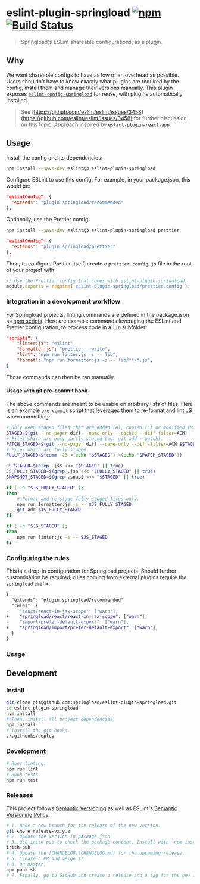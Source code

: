 # eslint-plugin-springload [![npm](https://img.shields.io/npm/v/eslint-plugin-springload.svg?style=flat-square)](https://www.npmjs.com/package/eslint-plugin-springload) [![Build Status](https://travis-ci.org/springload/eslint-plugin-springload.svg?branch=master)](https://travis-ci.org/springload/eslint-plugin-springload)

> Springload's ESLint shareable configurations, as a plugin.

## Why

We want shareable configs to have as low of an overhead as possible. Users shouldn't have to know exactly what plugins are required by the config, install them and manage their versions manually. This plugin exposes [`eslint-config-springload`](https://github.com/springload/eslint-config-springload) for reuse, with plugins automatically installed.

> See [https://github.com/eslint/eslint/issues/3458](https://github.com/eslint/eslint/issues/3458) for further discussion on this topic. Approach inspired by [`eslint-plugin-react-app`](https://github.com/mmazzarolo/eslint-plugin-react-app).

## Usage

Install the config and its dependencies:

```sh
npm install --save-dev eslint@3 eslint-plugin-springload
```

Configure ESLint to use this config. For example, in your package.json, this would be:

```json
"eslintConfig": {
  "extends": "plugin:springload/recommended"
},
```

Optionally, use the Prettier config:

```sh
npm install --save-dev eslint@3 eslint-plugin-springload prettier
```

```json
"eslintConfig": {
  "extends": "plugin:springload/prettier"
},
```

Then, to configure Prettier itself, create a `prettier.config.js` file in the root of your project with:

```js
// Use the Prettier config that comes with eslint-plugin-springload.
module.exports = require('eslint-plugin-springload/prettier.config');
```

### Integration in a development workflow

For Springload projects, linting commands are defined in the package.json as [npm scripts](https://docs.npmjs.com/misc/scripts). Here are example commands leveraging the ESLint and Prettier configuration, to process code in a `lib` subfolder:

```json
"scripts": {
    "linter:js": "eslint",
    "formatter:js": "prettier --write",
    "lint": "npm run linter:js -s -- lib",
    "format": "npm run formatter:js -s -- lib/**/*.js",
}
```

Those commands can then be ran manually.

#### Usage with git pre-commit hook

The above commands are meant to be usable on arbitrary lists of files. Here is an example `pre-commit` script that leverages them to re-format and lint JS when committing:

```sh
# Only keep staged files that are added (A), copied (C) or modified (M).
STAGED=$(git --no-pager diff --name-only --cached --diff-filter=ACM)
# Files which are only partly staged (eg. git add --patch).
PATCH_STAGED=$(git --no-pager diff --name-only --diff-filter=ACM $STAGED)
# Files which are fully staged.
FULLY_STAGED=$(comm -23 <(echo "$STAGED") <(echo "$PATCH_STAGED"))

JS_STAGED=$(grep .js$ <<< "$STAGED" || true)
JS_FULLY_STAGED=$(grep .js$ <<< "$FULLY_STAGED" || true)
SNAPSHOT_STAGED=$(grep .snap$ <<< "$STAGED" || true)

if [ -n "$JS_FULLY_STAGED" ];
then
    # Format and re-stage fully staged files only.
    npm run formatter:js -s -- $JS_FULLY_STAGED
    git add $JS_FULLY_STAGED
fi

if [ -n "$JS_STAGED" ];
then
    npm run linter:js -s -- $JS_STAGED
fi
```

### Configuring the rules

This is a drop-in configuration for Springload projects. Should further customisation be required, rules coming from external plugins require the `springload` prefix:

```diff
{
  "extends": "plugin:springload/recommended"
  "rules": {
-    "react/react-in-jsx-scope": ["warn"],
+    "springload/react/react-in-jsx-scope": ["warn"],
-    "import/prefer-default-export": ["warn"],
+    "springload/import/prefer-default-export": ["warn"],
  }
}
```

### Usage

## Development

### Install

```sh
git clone git@github.com:springload/eslint-plugin-springload.git
cd eslint-plugin-springload
nvm install
# Then, install all project dependencies.
npm install
# Install the git hooks.
./.githooks/deploy
```

### Development

```sh
# Runs linting.
npm run lint
# Runs tests.
npm run test
```

### Releases

This project follows [Semantic Versioning](http://semver.org/spec/v2.0.0.html) as well as ESLint's [Semantic Versioning Policy](https://github.com/eslint/eslint#semantic-versioning-policy).

```sh
# 1. Make a new branch for the release of the new version.
git chore release-vx.y.z
# 2. Update the version in package.json
# 3. Use irish-pub to check the package content. Install with `npm install -g` first.
irish-pub
# 4. Update the [CHANGELOG](CHANGELOG.md) for the upcoming release.
# 5. Create a PR and merge it.
# 6. On master,
npm publish
# 7. Finally, go to GitHub and create a release and a tag for the new version.
```

